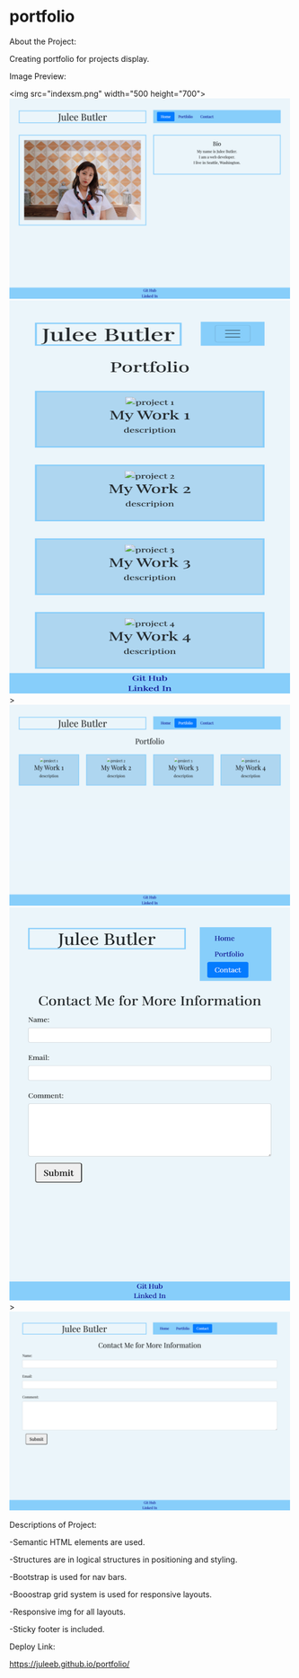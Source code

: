 # portfolio
About the Project:

Creating portfolio for projects display.

Image Preview:

<img src="indexsm.png" width="500 height="700">
<img src="indexlg.png" width="500">
<img src="portfoliosm.png" width="500" height="700">>
<img src="portfoliolg.png" width="500">
<img src="contactsm.png" width="500" height="700">>
<img src="contactlg.png" width="500">

Descriptions of Project:

-Semantic HTML elements are used.

-Structures are in logical structures in positioning and styling.

-Bootstrap is used for nav bars.

-Booostrap grid system is used for responsive layouts.

-Responsive img for all layouts.

-Sticky footer is included. 

Deploy Link:

https://juleeb.github.io/portfolio/

